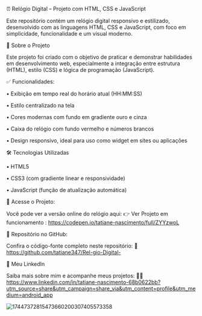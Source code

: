 ⏰ Relógio Digital – Projeto com HTML, CSS e JavaScript 

Este repositório contém um relógio digital responsivo e estilizado, desenvolvido com as linguagens HTML, CSS e JavaScript, com foco em simplicidade, funcionalidade e um visual moderno. 

🧠 Sobre o Projeto 

Este projeto foi criado com o objetivo de praticar e demonstrar habilidades em desenvolvimento web, especialmente a integração entre estrutura (HTML), estilo (CSS) e lógica de programação (JavaScript). 

✅ Funcionalidades: 

• Exibição em tempo real do horário atual (HH:MM:SS) 

• Estilo centralizado na tela 

• Cores modernas com fundo em gradiente ouro e cinza 

• Caixa do relógio com fundo vermelho e números brancos 

• Design responsivo, ideal para uso como widget em sites ou aplicações 

🛠️ Tecnologias Utilizadas 

• HTML5 

• CSS3 (com gradiente linear e responsividade) 

• JavaScript (função de atualização automática) 

🔗 Acesse o Projeto: 

Você pode ver a versão online do relógio aqui:
👉 Ver Projeto em funcionamento : https://codepen.io/tatiane-nascimento/full/ZYYzwoL 

📂 Repositório no GitHub: 

Confira o código-fonte completo neste repositório:
🔗 https://github.com/tatiane347/Rel-gio-Digital- 



💼 Meu LinkedIn 

Saiba mais sobre mim e acompanhe meus projetos:
👩‍💻 https://www.linkedin.com/in/tatiane-nascimento-68b0622bb?utm_source=share&utm_campaign=share_via&utm_content=profile&utm_medium=android_app

![17447372815473660200307405573358](https://github.com/user-attachments/assets/e8b76d04-9390-4219-85d9-2e024ebc4afb)

